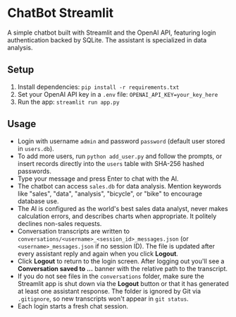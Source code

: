 # ChatBot Streamlit

A simple chatbot built with Streamlit and the OpenAI API, featuring login authentication backed by SQLite. The assistant is specialized in data analysis.

## Setup

1. Install dependencies: `pip install -r requirements.txt`
2. Set your OpenAI API key in a `.env` file: `OPENAI_API_KEY=your_key_here`
3. Run the app: `streamlit run app.py`

## Usage

- Login with username `admin` and password `password` (default user stored in `users.db`).
- To add more users, run `python add_user.py` and follow the prompts, or insert records directly into the `users` table with SHA-256 hashed passwords.
- Type your message and press Enter to chat with the AI.
- The chatbot can access `sales.db` for data analysis. Mention keywords like "sales", "data", "analysis", "bicycle", or "bike" to encourage database use.
- The AI is configured as the world's best sales data analyst, never makes calculation errors, and describes charts when appropriate. It politely declines non-sales requests.
- Conversation transcripts are written to `conversations/<username>_<session_id>_messages.json` (or `<username>_messages.json` if no session ID). The file is updated after every assistant reply and again when you click **Logout**.
- Click **Logout** to return to the login screen. After logging out you'll see a **Conversation saved to ...** banner with the relative path to the transcript.
- If you do not see files in the `conversations` folder, make sure the Streamlit app is shut down via the **Logout** button or that it has generated at least one assistant response. The folder is ignored by Git via `.gitignore`, so new transcripts won't appear in `git status`.
- Each login starts a fresh chat session.
